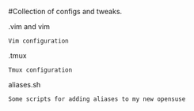 #Collection of configs and tweaks.


.vim and vim

    Vim configuration 


.tmux

    Tmux configuration

aliases.sh

    Some scripts for adding aliases to my new opensuse

